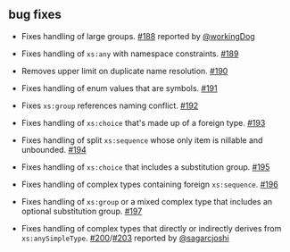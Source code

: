 ## bug fixes

- Fixes handling of large groups. [#188][188] reported by [@workingDog][@workingDog]
- Fixes handling of `xs:any` with namespace constraints. [#189][189]
- Removes upper limit on duplicate name resolution. [#190][190]
- Fixes handling of enum values that are symbols. [#191][191]
- Fixes `xs:group` references naming conflict. [#192][192]
- Fixes handling of `xs:choice` that's made up of a foreign type. [#193][193]
- Fixes handling of split `xs:sequence` whose only item is nillable and unbounded. [#194][194]
- Fixes handling of `xs:choice` that includes a substitution group. [#195][195]
- Fixes handling of complex types containing foreign `xs:sequence`. [#196][196]
- Fixes handling of `xs:group` or a mixed complex type that includes an optional substitution group. [#197][197]
- Fixes handling of complex types that directly or indirectly derives from `xs:anySimpleType`. [#200][200]/[#203][203] reported by [@sagarcjoshi][@sagarcjoshi]

  [188]: https://github.com/eed3si9n/scalaxb/pull/188
  [189]: https://github.com/eed3si9n/scalaxb/pull/189
  [190]: https://github.com/eed3si9n/scalaxb/pull/190
  [191]: https://github.com/eed3si9n/scalaxb/pull/191
  [192]: https://github.com/eed3si9n/scalaxb/pull/192
  [193]: https://github.com/eed3si9n/scalaxb/pull/193
  [194]: https://github.com/eed3si9n/scalaxb/pull/194
  [195]: https://github.com/eed3si9n/scalaxb/pull/195
  [196]: https://github.com/eed3si9n/scalaxb/pull/196
  [197]: https://github.com/eed3si9n/scalaxb/pull/197
  [200]: https://github.com/eed3si9n/scalaxb/pull/200
  [203]: https://github.com/eed3si9n/scalaxb/pull/203
  [@workingDog]: https://github.com/workingDog
  [@sagarcjoshi]: https://github.com/sagarcjoshi
